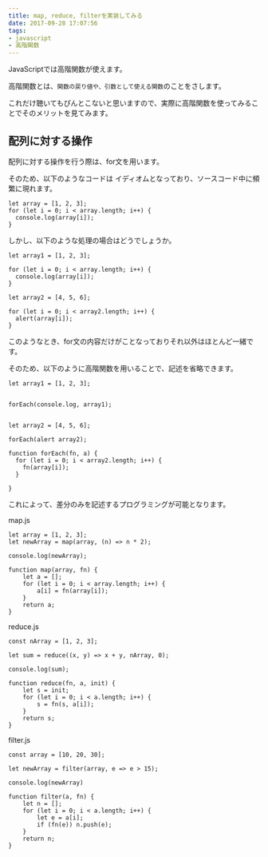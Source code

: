 ```yaml
---
title: map, reduce, filterを実装してみる
date: 2017-09-28 17:07:56
tags:
- javascript
- 高階関数
---
```


JavaScriptでは高階関数が使えます。

高階関数とは、`関数の戻り値や、引数として使える関数`のことをさします。

これだけ聴いてもぴんとこないと思いますので、実際に高階関数を使ってみることでそのメリットを見てみます。

## 配列に対する操作
配列に対する操作を行う際は、for文を用います。

そのため、以下のようなコードは  イディオムとなっており、ソースコード中に頻繁に現れます。


```
let array = [1, 2, 3];
for (let i = 0; i < array.length; i++) {
  console.log(array[i]);
}
```

しかし、以下のような処理の場合はどうでしょうか。


```
let array1 = [1, 2, 3];

for (let i = 0; i < array.length; i++) {
  console.log(array[i]);
}

let array2 = [4, 5, 6];

for (let i = 0; i < array2.length; i++) {
  alert(array[i]);
}
```
このようなとき、for文の内容だけがことなっておりそれ以外はほとんど一緒です。

そのため、以下のように高階関数を用いることで、記述を省略できます。


```
let array1 = [1, 2, 3];


forEach(console.log, array1);


let array2 = [4, 5, 6];

forEach(alert array2);

function forEach(fn, a) {
  for (let i = 0; i < array2.length; i++) {
    fn(array[i]);
  }

}
```

これによって、差分のみを記述するプログラミングが可能となります。

map.js
```
let array = [1, 2, 3];
let newArray = map(array, (n) => n * 2);

console.log(newArray);

function map(array, fn) {
    let a = [];
    for (let i = 0; i < array.length; i++) {
        a[i] = fn(array[i]);
    }
    return a;
}
```

reduce.js
```
const nArray = [1, 2, 3];

let sum = reduce((x, y) => x + y, nArray, 0);

console.log(sum);

function reduce(fn, a, init) {
    let s = init;
    for (let i = 0; i < a.length; i++) {
        s = fn(s, a[i]); 
    }
    return s;
}
```

filter.js
```
const array = [10, 20, 30];

let newArray = filter(array, e => e > 15);

console.log(newArray)

function filter(a, fn) {
    let n = [];
    for (let i = 0; i < a.length; i++) {
        let e = a[i];
        if (fn(e)) n.push(e);
    }
    return n;
}
```
